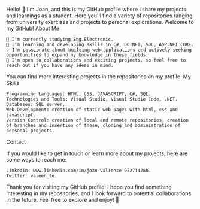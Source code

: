 Hello! 👋 I'm Joan, and this is my GitHub profile where I share my projects and learnings as a student. Here you'll find a variety of repositories ranging from university exercises and projects to personal explorations. Welcome to my GitHub!
About Me

    🔭 I'm currently studying Eng.Electronic.
    🌱 I'm learning and developing skills in C#, DOTNET, SQL, ASP.NET CORE.
    💡 I'm passionate about building web applications and actively seeking opportunities to expand my knowledge in these fields.
    💼 I'm open to collaborations and exciting projects, so feel free to reach out if you have any ideas in mind.

You can find more interesting projects in the repositories on my profile.
My Skills

    Programming Languages: HTML, CSS, JAVASCRIPT, C#, SQL.
    Technologies and Tools: Visual Studio, Visual Studio Code, .NET.
    Databases: SQL server.
    Web Development: creation of static web pages with html, css and javascript.
    Version Control: creation of local and remote repositories, creation of branches and insertion of these, cloning and administration of personal projects.

Contact

If you would like to get in touch or learn more about my projects, here are some ways to reach me:

    LinkedIn: www.linkedin.com/in/joan-valiente-92271428b.
    Twitter: valeen_te.

Thank you for visiting my GitHub profile! I hope you find something interesting in my repositories, and I look forward to potential collaborations in the future. Feel free to explore and enjoy! 🚀
